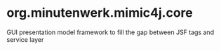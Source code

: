 # org.minutenwerk.mimic4j.core
GUI presentation model framework to fill the gap between JSF tags and service layer
